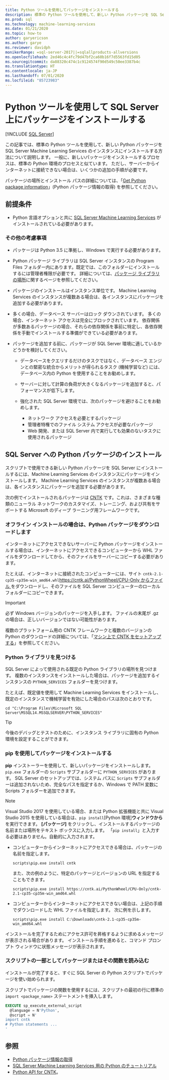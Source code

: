 ```yaml
---
title: Python ツールを使用してパッケージをインストールする
description: 標準の Python ツールを使用して、新しい Python パッケージを SQL Server Machine Learning Services のインスタンスにインストールする方法について説明します。
ms.prod: sql
ms.technology: machine-learning-services
ms.date: 01/21/2020
ms.topic: how-to
author: garyericson
ms.author: garye
ms.reviewer: davidph
monikerRange: =sql-server-2017||=sqlallproducts-allversions
ms.openlocfilehash: 2ed46c4c4fc79d47bf2ca60b16f7d5563fd15d05
ms.sourcegitcommit: da88320c474c1c9124574f90d549c50ee3387b4c
ms.translationtype: HT
ms.contentlocale: ja-JP
ms.lasthandoff: 07/01/2020
ms.locfileid: "85723983"
---
```

# <a name="install-packages-with-python-tools-on-sql-server"></a>Python ツールを使用して SQL Server 上にパッケージをインストールする
 [!INCLUDE [SQL Server](../../includes/applies-to-version/sqlserver.md)]

この記事では、標準の Python ツールを使用して、新しい Python パッケージを SQL Server Machine Learning Services のインスタンスにインストールする方法について説明します。 一般に、新しいパッケージをインストールするプロセスは、標準の Python 環境のプロセスと似ています。 ただし、サーバーからインターネットに接続できない場合は、いくつかの追加の手順が必要です。

パッケージの場所とインストール パスの詳細については、「[Get Python package information](python-package-information.md)」(Python パッケージ情報の取得) を参照してください。

## <a name="prerequisites"></a>前提条件

+ Python 言語オプションと共に [SQL Server Machine Learning Services](../install/sql-machine-learning-services-windows-install.md) がインストールされている必要があります。

### <a name="other-considerations"></a>その他の考慮事項

+ パッケージは Python 3.5 に準拠し、Windows で実行する必要があります。

+ Python パッケージ ライブラリは SQL Server インスタンスの Program Files フォルダー内にあります。既定では、このフォルダーにインストールするには管理者権限が必要です。 詳細については、[パッケージ ライブラリの場所](../package-management/python-package-information.md#default-python-library-location)に関するページを参照してください。

+ パッケージのインストールはインスタンス単位です。 Machine Learning Services のインスタンスが複数ある場合は、各インスタンスにパッケージを追加する必要があります。

+ 多くの場合、データベース サーバーはロック ダウンされています。 多くの場合、インターネット アクセスは完全にブロックされています。 依存関係が多数あるパッケージの場合、それらの依存関係を事前に特定し、各依存関係を手動でインストールする準備ができている必要があります。

+ パッケージを追加する前に、パッケージが SQL Server 環境に適しているかどうかを検討してください。

  + データベースをクエリするだけのタスクではなく、データベース エンジンとの緊密な統合からメリットが得られるタスク (機械学習など) には、データベース内の Python を使用することをお勧めします。

  + サーバーに対して計算の負荷が大きくなるパッケージを追加すると、パフォーマンスが低下します。

  + 強化された SQL Server 環境では、次のパッケージを避けることをお勧めします。
    + ネットワーク アクセスを必要とするパッケージ
    + 管理者特権でのファイル システム アクセスが必要なパッケージ
    + Web 開発、または SQL Server 内で実行しても効果のないタスクに使用されるパッケージ

## <a name="add-a-python-package-on-sql-server"></a>SQL Server への Python パッケージのインストール

スクリプトで使用できる新しい Python パッケージを SQL Server にインストールするには、Machine Learning Services のインスタンスにパッケージをインストールします。 Machine Learning Services のインスタンスが複数ある場合は、各インスタンスにパッケージを追加する必要があります。

次の例でインストールされるパッケージは [CNTK](https://docs.microsoft.com/cognitive-toolkit/) です。これは、さまざまな種類のニューラル ネットワークのカスタマイズ、トレーニング、および共有をサポートする Microsoft のディープ ラーニング用フレームワークです。

### <a name="for-offline-install-download-the-python-package"></a>オフライン インストールの場合は、Python パッケージをダウンロードします

インターネットにアクセスできないサーバーに Python パッケージをインストールする場合は、インターネットにアクセスできるコンピューターから WHL ファイルをダウンロードしてから、そのファイルをサーバーにコピーする必要があります。

たとえば、インターネットに接続されたコンピューターには、サイト `cntk-2.1-cp35-cp35m-win_amd64.whl`[https://cntk.ai/PythonWheel/CPU-Only からファイル ](https://cntk.ai/PythonWheel/CPU-Only/cntk-2.1-cp35-cp35m-win_amd64.whl) をダウンロードし、そのファイルを SQL Server コンピューターのローカル フォルダーにコピーできます。

> [!IMPORTANT]
> 必ず Windows バージョンのパッケージを入手します。 ファイルの末尾が .gz の場合は、正しいバージョンではない可能性があります。

複数のプラットフォーム用の CNTK フレームワークと複数のバージョンの Python のダウンロードの詳細については、「[マシン上で CNTK をセットアップする](https://docs.microsoft.com/cognitive-toolkit/Setup-CNTK-on-your-machine)」を参照してください。

### <a name="locate-the-python-library"></a>Python ライブラリを見つける

SQL Server によって使用される既定の Python ライブラリの場所を見つけます。 複数のインスタンスをインストールした場合は、パッケージを追加するインスタンスの `PYTHON_SERVICES` フォルダーを見つけます。

たとえば、既定値を使用して Machine Learning Services をインストールし、既定のインスタンスで機械学習を有効にした場合のパスは次のとおりです。

```console
cd "C:\Program Files\Microsoft SQL Server\MSSQL14.MSSQLSERVER\PYTHON_SERVICES"
```

> [!TIP]
> 今後のデバッグとテストのために、インスタンス ライブラリに固有の Python 環境を設定することができます。

### <a name="install-the-package-using-pip"></a>pip を使用してパッケージをインストールする

**pip** インストーラーを使用して、新しいパッケージをインストールします。 `pip.exe` フォルダーの `Scripts` サブフォルダーに `PYTHON_SERVICES` があります。 SQL Server のセットアップでは、システム パスに `Scripts` サブフォルダーは追加されないため、完全なパスを指定するか、Windows で PATH 変数に Scripts フォルダーを追加できます。

> [!NOTE]
> Visual Studio 2017 を使用している場合、または Python 拡張機能と共に Visual Studio 2015 を使用している場合は、`pip install`[Python 環境]**ウィンドウから** を実行できます。 **[パッケージ]** をクリックし、インストールするパッケージの名前または場所をテキスト ボックスに入力します。 「`pip install`」と入力する必要はありません。自動的に入力されます。

+ コンピューターからインターネットにアクセスできる場合は、パッケージの名前を指定します。

  ```console
  scripts\pip.exe install cntk
  ```
  また、次の例のように、特定のパッケージとバージョンの URL を指定することもできます。

  ```console
  scripts\pip.exe install https://cntk.ai/PythonWheel/CPU-Only/cntk-2.1-cp35-cp35m-win_amd64.whl
  ```

+ コンピューターからインターネットにアクセスできない場合は、上記の手順でダウンロードした WHL ファイルを指定します。 次に例を示します。

  ```console
  scripts\pip.exe install C:\Downloads\cntk-2.1-cp35-cp35m-win_amd64.whl
  ```

インストールを完了するためにアクセス許可を昇格するように求めるメッセージが表示される場合があります。
インストール手順を進めると、コマンド プロンプト ウィンドウに状態メッセージが表示されます。

### <a name="load-the-package-or-its-functions-as-part-of-your-script"></a>スクリプトの一部としてパッケージまたはその関数を読み込む

インストールが完了すると、すぐに SQL Server の Python スクリプトでパッケージを使い始められます。

スクリプトでパッケージの関数を使用するには、スクリプトの最初の行に標準の `import <package_name>` ステートメントを挿入します。

```sql
EXECUTE sp_execute_external_script 
  @language = N'Python', 
  @script = N'
import cntk
# Python statements ...
'
```

## <a name="see-also"></a>参照

+ [Python パッケージ情報の取得](python-package-information.md)
+ [SQL Server Machine Learning Services 用の Python のチュートリアル](../tutorials/sql-server-python-tutorials.md)
+ [Python API for CNTK](https://cntk.ai/pythondocs/tutorials.html)。
